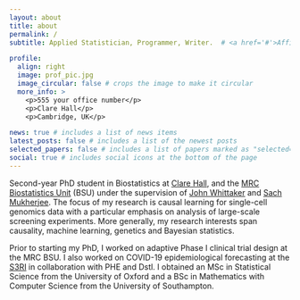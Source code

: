 ```yaml
---
layout: about
title: about
permalink: /
subtitle: Applied Statistician, Programmer, Writer.  # <a href='#'>Affiliations</a>. Address. Contacts. Moto. Etc.

profile:
  align: right
  image: prof_pic.jpg
  image_circular: false # crops the image to make it circular
  more_info: >
    <p>555 your office number</p>
    <p>Clare Hall</p>
    <p>Cambridge, UK</p>

news: true # includes a list of news items
latest_posts: false # includes a list of the newest posts
selected_papers: false # includes a list of papers marked as "selected={true}"
social: true # includes social icons at the bottom of the page
---
```


Second-year PhD student in Biostatistics at [Clare Hall](), and the [MRC Biostatistics Unit](https://www.mrc-bsu.cam.ac.uk) (BSU) under the supervision of [John Whittaker](https://www.mrc-bsu.cam.ac.uk/staff/john-whittaker/) and [Sach Mukherjee](https://www.mrc-bsu.cam.ac.uk/staff/sach-mukherjee/). The focus of my research is causal learning for single-cell genomics data with a particular emphasis on analysis of large-scale screening experiments. More generally, my research interests span causality, machine learning, genetics and Bayesian statistics.

Prior to starting my PhD, I worked on adaptive Phase I clinical trial design at the MRC BSU. I also worked on COVID-19 epidemiological forecasting at the [S3RI](https://www.southampton.ac.uk/research/institutes-centres/statistical-sciences-research-institute-s3ri) in collaboration with PHE and Dstl. I obtained an MSc in Statistical Science from the University of Oxford and a BSc in Mathematics with Computer Science from the University of Southampton.

<!-- Write your biography here. Tell the world about yourself. Link to your favorite [subreddit](http://reddit.com). You can put a picture in, too. The code is already in, just name your picture `prof_pic.jpg` and put it in the `img/` folder. -->

<!-- Put your address / P.O. box / other info right below your picture. You can also disable any of these elements by editing `profile` property of the YAML header of your `_pages/about.md`. Edit `_bibliography/papers.bib` and Jekyll will render your [publications page](/al-folio/publications/) automatically.

Link to your social media connections, too. This theme is set up to use [Font Awesome icons](https://fontawesome.com/) and [Academicons](https://jpswalsh.github.io/academicons/), like the ones below. Add your Facebook, Twitter, LinkedIn, Google Scholar, or just disable all of them.-->
